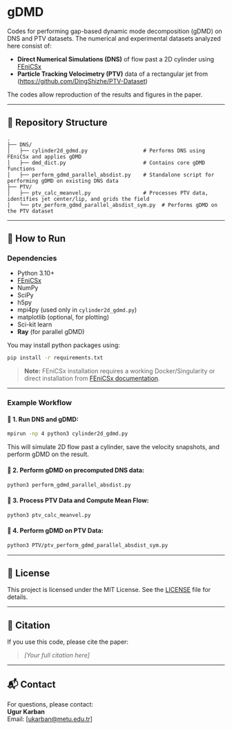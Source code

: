 # gDMD
Codes for performing gap-based dynamic mode decomposition (gDMD) on DNS and PTV datasets. The numerical and experimental datasets analyzed here consist of:

- **Direct Numerical Simulations (DNS)** of flow past a 2D cylinder using [FEniCSx](https://jsdokken.com/dolfinx-tutorial/chapter2/ns_code2.html)
- **Particle Tracking Velocimetry (PTV)** data of a rectangular jet from (https://github.com/DingShizhe/PTV-Dataset)

The codes allow reproduction of the results and figures in the paper.

---

## 📁 Repository Structure

```
.
├── DNS/
│   ├── cylinder2d_gdmd.py                  # Performs DNS using FEniCSx and applies gDMD
│   ├── dmd_dict.py                         # Contains core gDMD functions
│   ├── perform_gdmd_parallel_absdist.py    # Standalone script for performing gDMD on existing DNS data
├── PTV/
│   ├── ptv_calc_meanvel.py             	# Processes PTV data, identifies jet center/lip, and grids the field
│   └── ptv_perform_gdmd_parallel_absdist_sym.py  # Performs gDMD on the PTV dataset
```

---

## 🚀 How to Run

### Dependencies

- Python 3.10+
- [FEniCSx](https://docs.fenicsproject.org/)
- NumPy
- SciPy
- h5py
- mpi4py (used only in `cylinder2d_gdmd.py`)
- matplotlib (optional, for plotting)
- Sci-kit learn
- **Ray** (for parallel gDMD)

You may install python packages using:

```bash
pip install -r requirements.txt
```

> **Note:** FEniCSx installation requires a working Docker/Singularity or direct installation from [FEniCSx documentation](https://docs.fenicsproject.org/).

---

### Example Workflow

#### 🔷 1. Run DNS and gDMD:
```bash
mpirun -np 4 python3 cylinder2d_gdmd.py
```

This will simulate 2D flow past a cylinder, save the velocity snapshots, and perform gDMD on the result.

#### 🔷 2. Perform gDMD on precomputed DNS data:
```bash
python3 perform_gdmd_parallel_absdist.py
```

#### 🔷 3. Process PTV Data and Compute Mean Flow:
```bash
python3 ptv_calc_meanvel.py
```

#### 🔷 4. Perform gDMD on PTV Data:
```bash
python3 PTV/ptv_perform_gdmd_parallel_absdist_sym.py
```

---

## 📄 License

This project is licensed under the MIT License. See the [LICENSE](LICENSE) file for details.

---

## 🔗 Citation

If you use this code, please cite the paper:

> *[Your full citation here]*

---

## 📬 Contact

For questions, please contact:  
**Ugur Karban**  
Email: [ukarban@metu.edu.tr]
